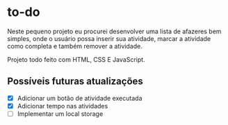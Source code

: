 # to-do

Neste pequeno projeto eu procurei desenvolver uma lista de afazeres bem simples, onde o usuário possa inserir sua atividade, marcar a atividade como completa e também remover a atividade.

Projeto todo feito com HTML, CSS E JavaScript.

## Possíveis futuras atualizações

- [x] Adicionar um botão de atividade executada
- [x] Adicionar tempo nas atividades
- [ ] Implementar um local storage

